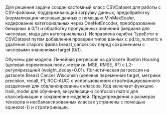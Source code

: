 Для решения задачи создан кастомный класс CSVDataset для работы с CSV-файлами, поддерживающий загрузку данных, предобработку (нормализация числовых данных с помощью MinMaxScaler, кодирование категориальных через OneHotEncoder, преобразование бинарных в 0/1) и обработку пропущенных значений (медиана для числовых, мода для категориальных). Исправлена ошибка TypeError в CSVDataset путём добавления проверки типов данных с pd.to_numeric и удаления старого файла breast_cancer.csv перед сохранением с числовыми значениями target (0/1).

Обучены две модели:
Линейная регрессия на датасете Boston Housing (целевая переменная medv, метрики: MSE, RMSE, R²) с L2-регуляризацией (weight_decay=0.01).
Логистическая регрессия на датасете Breast Cancer Wisconsin (целевая переменная target, метрики: precision, recall, F1, ROC-AUC) с использованием стратифицированного разделения для сбалансированных классов.
Код включает функцию train_model для обучения, визуализацию confusion matrix для классификации и сохранение моделей. Предупреждения о размерах тензоров и несбалансированных классах устранены с помощью squeeze(-1) и стратификации.
